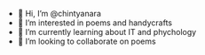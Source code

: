 - 👋 Hi, I’m @chintyanara
- 👀 I’m interested in poems and handycrafts
- 🌱 I’m currently learning about IT and phychology 
- 💞️ I’m looking to collaborate on poems

<!---
chintyanara/chintyanara is a ✨ special ✨ repository because its `README.md` (this file) appears on your GitHub profile.
You can click the Preview link to take a look at your changes.
--->
